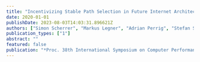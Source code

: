 ```yaml
---
title: "Incentivizing Stable Path Selection in Future Internet Architectures"
date: 2020-01-01
publishDate: 2023-08-03T14:03:31.896621Z
authors: ["Simon Scherrer", "Markus Legner", "Adrian Perrig", "Stefan Schmid"]
publication_types: ["1"]
abstract: ""
featured: false
publication: "*Proc. 38th International Symposium on Computer Performance, Modeling, Measurements and Evaluation (PERFORMANCE)*"
---
```


